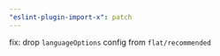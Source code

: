 ```yaml
---
"eslint-plugin-import-x": patch
---
```


fix: drop `languageOptions` config from `flat/recommended`
